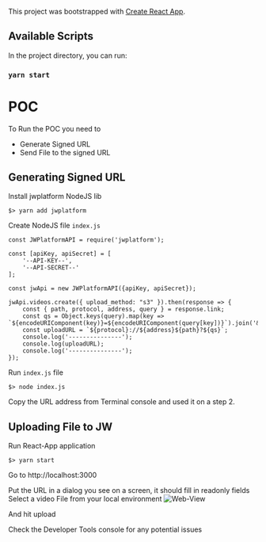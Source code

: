 This project was bootstrapped with [Create React App](https://github.com/facebook/create-react-app).

## Available Scripts

In the project directory, you can run:

### `yarn start`

# POC

To Run the POC you need to 
- Generate Signed URL
- Send File to the signed URL

## Generating Signed URL

Install jwplatform NodeJS lib
```
$> yarn add jwplatform
```

Create NodeJS file `index.js`
```
const JWPlatformAPI = require('jwplatform');

const [apiKey, apiSecret] = [
    '--API-KEY--', 
    '--API-SECRET--'
];

const jwApi = new JWPlatformAPI({apiKey, apiSecret});

jwApi.videos.create({ upload_method: "s3" }).then(response => {
    const { path, protocol, address, query } = response.link;
    const qs = Object.keys(query).map(key => `${encodeURIComponent(key)}=${encodeURIComponent(query[key])}`).join('&');
    const uploadURL = `${protocol}://${address}${path}?${qs}`;
    console.log('---------------');
    console.log(uploadURL);
    console.log('---------------');
});
```

Run `index.js` file
```
$> node index.js
```

Copy the URL address from Terminal console and used it on a step 2.


## Uploading File to JW

Run React-App application
```
$> yarn start
```

Go to http://localhost:3000

Put the URL in a dialog you see on a screen, it should fill in readonly fields
Select a video File from your local environment
![Web-View](../assets/img/signed-url-upload.png?raw=true)

And hit upload

Check the Developer Tools console for any potential issues